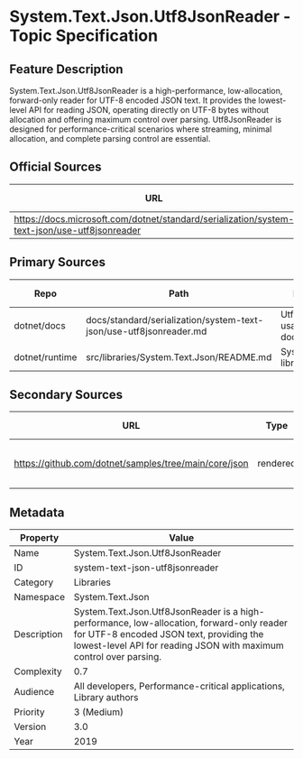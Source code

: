 # System.Text.Json.Utf8JsonReader - Topic Specification

## Feature Description

System.Text.Json.Utf8JsonReader is a high-performance, low-allocation, forward-only reader for UTF-8 encoded JSON text. It provides the lowest-level API for reading JSON, operating directly on UTF-8 bytes without allocation and offering maximum control over parsing. Utf8JsonReader is designed for performance-critical scenarios where streaming, minimal allocation, and complete parsing control are essential.

## Official Sources

| URL | Type | Description | Last Verified |
| --- | --- | --- | --- |
| https://docs.microsoft.com/dotnet/standard/serialization/system-text-json/use-utf8jsonreader | rendered | Utf8JsonReader documentation | |

## Primary Sources

| Repo | Path | Description | Last Verified |
| --- | --- | --- | --- |
| dotnet/docs | docs/standard/serialization/system-text-json/use-utf8jsonreader.md | Utf8JsonReader usage documentation | |
| dotnet/runtime | src/libraries/System.Text.Json/README.md | System.Text.Json library README | |

## Secondary Sources

| URL | Type | Description | Last Verified |
| --- | --- | --- | --- |
| https://github.com/dotnet/samples/tree/main/core/json | rendered | Official JSON samples repository | |

## Metadata

| Property | Value |
| --- | --- |
| Name | System.Text.Json.Utf8JsonReader |
| ID | system-text-json-utf8jsonreader |
| Category | Libraries |
| Namespace | System.Text.Json |
| Description | System.Text.Json.Utf8JsonReader is a high-performance, low-allocation, forward-only reader for UTF-8 encoded JSON text, providing the lowest-level API for reading JSON with maximum control over parsing. |
| Complexity | 0.7 |
| Audience | All developers, Performance-critical applications, Library authors |
| Priority | 3 (Medium) |
| Version | 3.0 |
| Year | 2019 |
